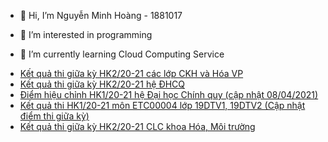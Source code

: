 - 👋 Hi, I’m Nguyễn Minh Hoàng - 1881017

- 👀 I’m interested in programming
- 🌱 I’m currently learning Cloud Computing Service 

<!---
1881017/1881017 is a ✨ special ✨ repository because its `README.md` (this file) appears on your GitHub profile.
You can click the Preview link to take a look at your changes.
--->

<!-- BLOG-POST-LIST:START -->
- [Kết quả thi giữa kỳ HK2/20-21 các lớp CKH và Hóa VP](http://ktdbcl.hcmus.edu.vn/index.php/cong-tac-kh-o-thi/k-t-qu-thi-h-c-ky/425-k-t-qu-thi-gi-a-ky-hk2-20-21-cac-l-p-ckh-va-hoa-vp)
- [Kết quả thi giữa kỳ HK2/20-21 hệ ĐHCQ](http://ktdbcl.hcmus.edu.vn/index.php/cong-tac-kh-o-thi/k-t-qu-thi-h-c-ky/424-k-t-qu-thi-gi-a-ky-hk2-20-21-h-dhcq)
- [Điểm hiệu chỉnh HK1/20-21 hệ Đại học Chính quy &lpar;cập nhật 08/04/2021&rpar;](http://ktdbcl.hcmus.edu.vn/index.php/cong-tac-kh-o-thi/k-t-qu-thi-h-c-ky/411-di-m-hi-u-ch-nh-hk1-20-21-h-d-i-h-c-chinh-quy)
- [Kết quả thi HK1/20-21 môn ETC00004 lớp 19DTV1, 19DTV2 &lpar;Cập nhật điểm thi giữa kỳ&rpar;](http://ktdbcl.hcmus.edu.vn/index.php/cong-tac-kh-o-thi/k-t-qu-thi-h-c-ky/407-k-t-qu-thi-hk1-20-21-mon-etc00004-l-p-19dtv1-19dtv2-c-p-nh-t-di-m-thi-gi-a-ky)
- [Kết quả thi giữa kỳ HK2/20-21 CLC khoa Hóa, Môi trường](http://ktdbcl.hcmus.edu.vn/index.php/cong-tac-kh-o-thi/k-t-qu-thi-h-c-ky/406-k-t-qu-thi-gi-a-ky-hk2-20-21-clc-khoa-hoa-moi-tru-ng)
<!-- BLOG-POST-LIST:END -->
